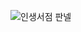 ![인생서점 판넬](https://user-images.githubusercontent.com/60260284/102745432-50d61300-439f-11eb-859c-0e9327874085.png)
